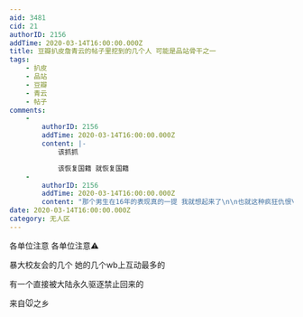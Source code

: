 ```yaml
---
aid: 3481
cid: 21
authorID: 2156
addTime: 2020-03-14T16:00:00.000Z
title: 豆瓣扒皮詹青云的帖子里挖到的几个人 可能是品站骨干之一
tags:
    - 扒皮
    - 品站
    - 豆瓣
    - 青云
    - 帖子
comments:
    -
        authorID: 2156
        addTime: 2020-03-14T16:00:00.000Z
        content: |-
            该抓抓

            该恢复国籍 就恢复国籍
    -
        authorID: 2156
        addTime: 2020-03-14T16:00:00.000Z
        content: "那个男生在16年的表现真的一提 我就想起来了\n\n也就这种疯狂仇恨\U0001F1E8\U0001F1F3的皈依者狂信徒 会高速输出\n\n有知识储备 有美日支持\n\n有目的诉求\n\n对大陆非常了解\n\n有大陆的内应网络\n\n高级知识分子伪装"
date: 2020-03-14T16:00:00.000Z
category: 无人区
---
```


各单位注意 各单位注意⚠️

暴大校友会的几个 她的几个wb上互动最多的

有一个直接被大陆永久驱逐禁止回来的

来自🐭之乡
